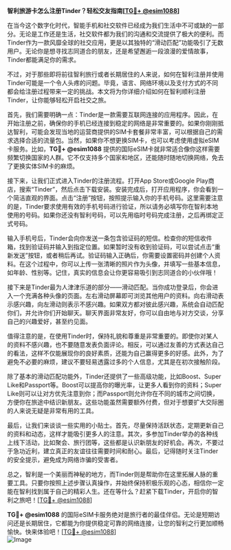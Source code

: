 **智利旅游卡怎么注册Tinder？轻松交友指南[[TG💪+ @esim1088](https://t.me/s/esim1088)]**

在当今这个数字化时代，智能手机和社交软件已经成为我们生活中不可或缺的一部分。无论是工作还是生活，社交软件都为我们的沟通和交流提供了极大的便利。而Tinder作为一款风靡全球的社交应用，更是以其独特的“滑动匹配”功能吸引了无数用户。无论你是想寻找志同道合的朋友，还是希望邂逅一段浪漫的爱情故事，Tinder都能满足你的需求。

不过，对于那些即将前往智利旅行或者长期居住的人来说，如何在智利注册并使用Tinder可能是一个令人头疼的问题。毕竟，语言、网络环境以及支付方式的不同都会给注册过程带来一定的挑战。本文将为你详细介绍如何在智利顺利注册Tinder，让你能够轻松开启社交之旅。

首先，我们需要明确一点：Tinder是一款需要互联网连接的应用程序。因此，在开始注册之前，确保你的手机已经连接到稳定的网络是非常重要的。如果你刚刚抵达智利，可能会发现当地的运营商提供的SIM卡套餐非常丰富，可以根据自己的需求选择合适的流量包。当然，如果你不想更换SIM卡，也可以考虑使用虚拟eSIM卡服务。比如，**TG💪+ @esim1088** 提供的国际eSIM卡就非常适合像你这样需要频繁切换国家的人群。它不仅支持多个国家和地区，还能随时随地切换网络，免去了更换实体SIM卡的麻烦。

接下来，让我们正式进入Tinder的注册流程。打开App Store或Google Play商店，搜索“Tinder”，然后点击下载安装。安装完成后，打开应用程序，你会看到一个简洁直观的界面。点击“注册”按钮，按照提示输入你的手机号码。这里需要注意的是，Tinder要求使用有效的手机号码进行验证，所以请务必填写你在智利本地使用的号码。如果你还没有智利号码，可以先用临时号码完成注册，之后再绑定正式号码。

输入手机号后，Tinder会向你发送一条包含验证码的短信。检查你的短信收件箱，找到验证码并输入到指定位置。如果暂时没有收到验证码，可以尝试点击“重新发送”按钮，或者稍后再试。验证码输入正确后，你需要设置密码并创建个人资料。在这个过程中，你可以上传一张清晰的照片作为头像，并填写一些基本信息，如年龄、性别等。记住，真实的信息会让你更容易吸引到志同道合的小伙伴哦！

接下来是Tinder最为人津津乐道的部分——滑动匹配。当你成功登录后，你会进入一个充满各种头像的页面。左右滑动屏幕即可浏览其他用户的资料。向右滑动表示感兴趣，向左滑动则表示不感兴趣。如果双方都对彼此感兴趣，系统会自动匹配你们，并允许你们开始聊天。聊天界面非常友好，你可以自由地与对方交谈，分享自己的兴趣爱好，甚至约见面。

值得注意的是，在使用Tinder时，保持礼貌和尊重是非常重要的。即使你对某人的资料不感兴趣，也不要随意发表负面评论。相反，可以通过友善的方式表达自己的看法，这样不仅能展现你的良好素质，还能为自己赢得更多的好感。此外，为了避免不必要的麻烦，建议不要轻易透露过多的个人信息，尤其是在初次接触阶段。

除了基本的滑动匹配功能外，Tinder还提供了一些高级功能，比如Boost、Super Like和Passport等。Boost可以提高你的曝光率，让更多人看到你的资料；Super Like则可以让对方优先注意到你；而Passport则允许你在不同的城市之间切换，方便你在旅途中结识新朋友。这些功能虽然需要额外付费，但对于想要扩大交际圈的人来说无疑是非常有用的工具。

最后，让我们来谈谈一些实用的小贴士。首先，尽量保持活跃状态，定期更新自己的资料和动态，这样才能吸引更多人的注意。其次，多参加Tinder举办的各种线上线下活动，比如聚会、旅行团等，这些都是认识新朋友的好机会。再次，不要过于急功近利，建立真正的友谊往往需要时间和耐心。最后，记得随时关注Tinder的安全提示，避免成为网络诈骗的受害者。

总之，智利是一个美丽而神秘的地方，而Tinder则是帮助你在这里拓展人脉的重要工具。只要你按照上述步骤认真操作，并始终保持积极乐观的心态，相信你一定能在智利找到属于自己的精彩人生。还在等什么？赶紧下载Tinder，开启你的智利之旅吧！[[TG💪+ @esim1088](https://t.me/s/esim1088)]

**TG💪+ @esim1088** 的国际eSIM卡服务绝对是旅行者的最佳伴侣。无论是短期访问还是长期居住，它都能为你提供稳定可靠的网络连接，让您的智利之行更加顺畅愉快。快来体验吧！[[TG💪+ @esim1088](https://t.me/s/esim1088)]  
![Image](https://i.postimg.cc/4NQfJmqS/Snipaste-2025-05-13-00-14-12.png)